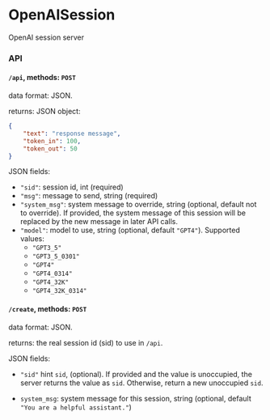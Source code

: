 # OpenAISession
OpenAI session server

### API

#### `/api`, methods: `POST`

data format: JSON.

returns: JSON object:

```json
{
    "text": "response message",
    "token_in": 100,
    "token_out": 50
}
```

JSON fields:

* `"sid"`: session id, int (required)
* `"msg"`: message to send, string (required)
* `"system_msg"`: system message to override, string (optional, default not to override). If provided, the system message of this session will be replaced by the new message in later API calls.
* `"model"`: model to use, string (optional, default `"GPT4"`). Supported values:
  * `"GPT3_5"`
  * `"GPT3_5_0301"`
  * `"GPT4"`
  * `"GPT4_0314"`
  * `"GPT4_32K"`
  * `"GPT4_32K_0314"`

#### `/create`, methods: `POST`

data format: JSON.

returns: the real session id (sid) to use in `/api`.

JSON fields:

* `"sid"` hint `sid`, (optional). If provided and the value is unoccupied, the server returns the value as `sid`. Otherwise, return a new unoccupied `sid`.

* `system_msg`: system message for this session, string (optional, default `"You are a helpful assistant."`)

